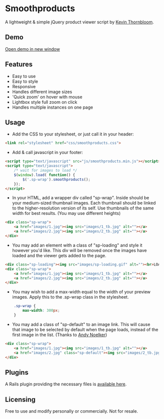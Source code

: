 # Smoothproducts
A lightweight & simple jQuery product viewer script by <a href="http://kthornbloom.com">Kevin Thornbloom</a>.


## Demo
<a href="http://kthornbloom.com/smoothproducts" target="_blank">Open demo in new window</a>

## Features

- Easy to use
- Easy to style
- Responsive
- Handles different image sizes
- 'Quick zoom' on hover with mouse
- Lightbox style full zoom on click
- Handles multiple instances on one page

## Usage

- Add the CSS to your stylesheet, or just call it in your header:

```html
<link rel="stylesheet" href="css/smoothproducts.css">
```
- Add & call javascript in your footer:

```html
<script type="text/javascript" src="js/smoothproducts.min.js"></script>
<script type="text/javascript">
    /* wait for images to load */
    $(window).load( function() {
        $('.sp-wrap').smoothproducts();
    });
</script>
```
- In your HTML, add a wrapper div called "sp-wrap". Inside should be your medium-sized thumbnail images. Each thumbnail should be linked to the higher-resolution version of its self. Use thumbnails of the same width for best results. (You may use different heights)

```html
<div class="sp-wrap">
	<a href="images/1.jpg"><img src="images/1_tb.jpg" alt=""></a>
	<a href="images/2.jpg"><img src="images/2_tb.jpg" alt=""></a>
</div>
```
- You may add an element with a class of "sp-loading" and style it however you'd like. This div will be removed once the images have loaded and the viewer gets added to the page. 

```html
<div class="sp-loading"><img src="images/sp-loading.gif" alt=""><br>LOADING IMAGES</div>
<div class="sp-wrap">
	<a href="images/1.jpg"><img src="images/1_tb.jpg" alt=""></a>
	<a href="images/2.jpg"><img src="images/2_tb.jpg" alt=""></a>
</div>
```
- You may wish to add a max-width equal to the width of your preview images. Apply this to the .sp-wrap class in the stylesheet.

```css
	.sp-wrap {
	    max-width: 300px;
	}
```
- You may add a class of "sp-default" to an image link. This will cause that image to be selected by default when the page loads, instead of the first image in the list. (Thanks to <a href="https://github.com/andynoelker">Andy Noelker</a>)

```html
<div class="sp-wrap">
	<a href="images/1.jpg"><img src="images/1_tb.jpg" alt=""></a>
	<a href="images/2.jpg" class="sp-default"><img src="images/2_tb.jpg" alt=""></a>
</div>
```

## Plugins

A Rails plugin providing the necessary files is [available here](https://github.com/calve/smoothproducts_rails).

## Licensing
Free to use and modify personally or commercially. Not for resale. 


